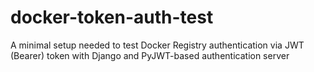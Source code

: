 # docker-token-auth-test
A minimal setup needed to test Docker Registry authentication via JWT (Bearer) token with Django and PyJWT-based authentication server
